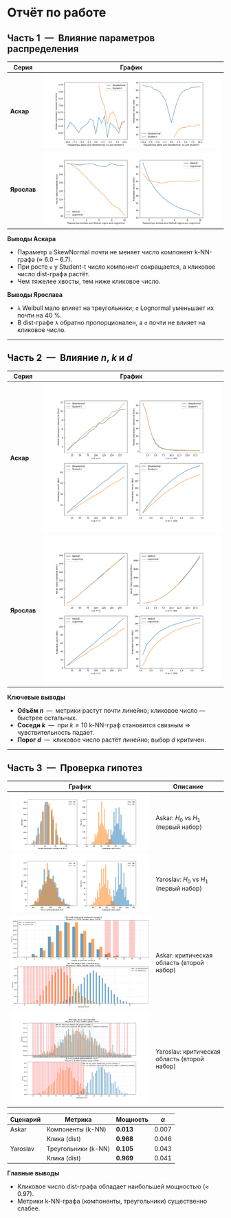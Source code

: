 # Отчёт по работе

## Часть 1 — Влияние параметров распределения

| Серия | График |
|-------|--------|
| **Аскар** | ![](report/part_1_report/Graphics/part1_results_Askar.png) |
| **Ярослав** | ![](report/part_1_report/Graphics/part1_results_Yaroslav.png) |

**Выводы Аскара**

* Параметр `α` SkewNormal почти не меняет число компонент k-NN-графа (≈ 6.0 – 6.7).  
* При росте `ν` у Student-t число компонент сокращается, а кликовое число dist-графа растёт.  
* Чем тяжелее хвосты, тем ниже кликовое число.

**Выводы Ярослава**

* `λ` Weibull мало влияет на треугольники; `σ` Lognormal уменьшает их почти на 40 %.  
* В dist-графе `λ` обратно пропорционален, а `σ` почти не влияет на кликовое число.

---

## Часть 2 — Влияние $n$, $k$ и $d$

| Серия | График |
|-------|--------|
| **Аскар** | ![](report/part_1_report/Graphics/part2_results_Askar.png) |
| **Ярослав** | ![](report/part_1_report/Graphics/part2_results_Yaroslav.png) |

**Ключевые выводы**

* **Объём $n$** — метрики растут почти линейно; кликовое число — быстрее остальных.  
* **Соседи $k$** — при $k ≥ 10$ k-NN-граф становится связным ⇒ чувствительность падает.  
* **Порог $d$** — кликовое число растёт линейно; выбор $d$ критичен.

---

## Часть 3 — Проверка гипотез

| График | Описание |
|--------|----------|
| ![](report/part_1_report/Graphics/part3_results_0_Askar.png) | Askar: $H_0$ vs $H_1$ (первый набор) |
| ![](report/part_1_report/Graphics/part3_results_0_Yaroslav.png) | Yaroslav: $H_0$ vs $H_1$ (первый набор) |
| ![](report/part_1_report/Graphics/part3_results_1_Askar.png) | Askar: критическая область (второй набор) |
| ![](report/part_1_report/Graphics/part3_results_1_Yaroslav.png) | Yaroslav: критическая область (второй набор) |

| Сценарий | Метрика | Мощность | $\alpha$ |
|-----------|---------|----------|----------|
| Askar | Компоненты (k-NN) | **0.013** | 0.007 |
|  | Клика (dist) | **0.968** | 0.046 |
| Yaroslav | Треугольники (k-NN) | **0.105** | 0.043 |
|  | Клика (dist) | **0.969** | 0.041 |

**Главные выводы**

* Кликовое число dist-графа обладает наибольшей мощностью (≈ 0.97).  
* Метрики k-NN-графа (компоненты, треугольники) существенно слабее.  
